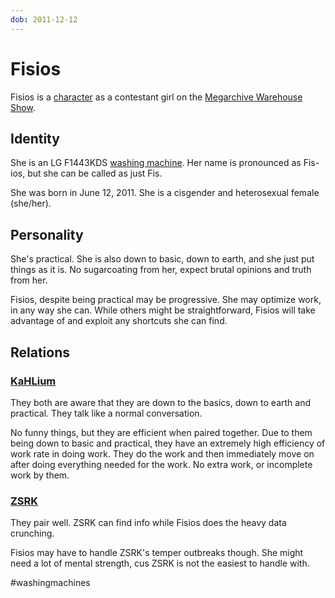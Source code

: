 ```yaml
---
dob: 2011-12-12
---
```

# Fisios

Fisios is a [character](Characters.md) as a contestant girl on the [Megarchive Warehouse Show](Megarchive%20Warehouse%20Show.md).

## Identity

She is an LG F1443KDS [washing machine](../../Species/Washing%20Machines.md). Her name is pronounced as Fis-ios, but she can be called as just Fis.

She was born in June 12, 2011. She is a cisgender and heterosexual female (she/her).

## Personality
She's practical. She is also down to basic, down to earth, and she just put things as it is. No sugarcoating from her, expect brutal opinions and truth from her.

Fisios, despite being practical may be progressive. She may optimize work, in any way she can. While others might be straightforward, Fisios will take advantage of and exploit any shortcuts she can find.

## Relations 
### [KaHLium](KaHLium.md)
They both are aware that they are down to the basics, down to earth and practical. They talk like a normal conversation.

No funny things, but they are efficient when paired together. Due to them being down to basic and practical, they have an extremely high efficiency of work rate in doing work. They do the work and then immediately move on after doing everything needed for the work. No extra work, or incomplete work by them.

### [ZSRK](ZSRK.md)
They pair well. ZSRK can find info while Fisios does the heavy data crunching.

Fisios may have to handle ZSRK's temper outbreaks though. She might need a lot of mental strength, cus ZSRK is not the easiest to handle with.

#washingmachines 